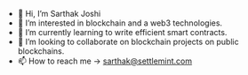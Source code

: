 - 👋 Hi, I’m Sarthak Joshi
- 👀 I’m interested in blockchain and a web3 technologies.
- 🌱 I’m currently learning to write efficient smart contracts.
- 💞️ I’m looking to collaborate on blockchain projects on public blockchains.
- 📫 How to reach me -> sarthak@settlemint.com

<!---
joshisar/joshisar is a ✨ special ✨ repository because its `README.md` (this file) appears on your GitHub profile.
You can click the Preview link to take a look at your changes.
--->

